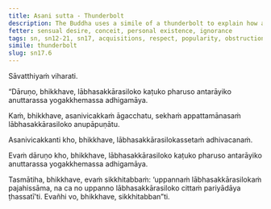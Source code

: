 ```yaml
---
title: Asani sutta - Thunderbolt
description: The Buddha uses a simile of a thunderbolt to explain how acquisitions, respect, and popularity are harsh, bitter, and severe, obstructing the attainment of the unsurpassed safety from bondage.
fetter: sensual desire, conceit, personal existence, ignorance
tags: sn, sn12-21, sn17, acquisitions, respect, popularity, obstruction, thunderbolt, harsh, bitter, severe
simile: thunderbolt
slug: sn17.6
---
```


Sāvatthiyaṁ viharati.

“Dāruṇo, bhikkhave, lābhasakkārasiloko kaṭuko pharuso antarāyiko anuttarassa yogakkhemassa adhigamāya.

Kaṁ, bhikkhave, asanivicakkaṁ āgacchatu, sekhaṁ appattamānasaṁ lābhasakkārasiloko anupāpuṇātu.

Asanivicakkanti kho, bhikkhave, lābhasakkārasilokassetaṁ adhivacanaṁ.

Evaṁ dāruṇo kho, bhikkhave, lābhasakkārasiloko kaṭuko pharuso antarāyiko anuttarassa yogakkhemassa adhigamāya.

Tasmātiha, bhikkhave, evaṁ sikkhitabbaṁ: ‘uppannaṁ lābhasakkārasilokaṁ pajahissāma, na ca no uppanno lābhasakkārasiloko cittaṁ pariyādāya ṭhassatī’ti. Evañhi vo, bhikkhave, sikkhitabban”ti.
